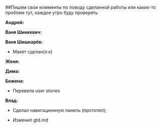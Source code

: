 ##Пишем свои комменты по поводу сделанной работы или каких-то проблем тут, каждое утро буду проверять

**Андрей:**



**Ваня Шинкевич:**




 **Ваня Шишкарёв:**

 * Макет сделан(л.к)


 **Женя:**



 **Дима:**



 **Божена:**

 * Перевела user stories


**Влад:**

 * Сделал навигационную панель (прототип);

 * Изменил gtd.md

